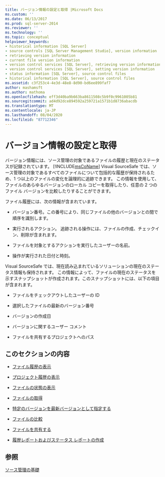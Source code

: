 ```yaml
---
title: バージョン情報の設定と取得 |Microsoft Docs
ms.custom: ''
ms.date: 06/13/2017
ms.prod: sql-server-2014
ms.reviewer: ''
ms.technology: ''
ms.topic: conceptual
helpviewer_keywords:
- historical information [SQL Server]
- source controls [SQL Server Management Studio], version information
- retrieving version information
- current file version information
- version control services [SQL Server], retrieving version information
- version control services [SQL Server], setting version information
- status information [SQL Server], source control files
- historical information [SQL Server], source control files
ms.assetid: c3f253c4-4e3d-48e8-8d90-bd6ee899faf7
author: mashamsft
ms.author: mathoma
ms.openlocfilehash: eff3d40ba9b663ba8611508c5b9f0c9961005b81
ms.sourcegitcommit: ad4d92dce894592a259721a1571b1d8736abacdb
ms.translationtype: MT
ms.contentlocale: ja-JP
ms.lasthandoff: 08/04/2020
ms.locfileid: "87712346"
---
```

# <a name="set-and-retrieve-version-information"></a>バージョン情報の設定と取得
  バージョン情報には、ソース管理の対象であるファイルの履歴と現在のステータスが記録されています。 [!INCLUDE[msCoName](../includes/msconame-md.md)] Visual SourceSafe では、ソース管理の対象であるすべてのファイルについて包括的な履歴が保持されるため、1 つ以上のファイルの変化を論理的に追跡できます。 この情報を使用して、ファイルのあらゆるバージョンのローカル コピーを取得したり、任意の 2 つのファイル バージョンを比較したりすることができます。  
  
 ファイル履歴には、次の情報が含まれています。  
  
-   バージョン番号。この番号により、同じファイルの他のバージョンとの間で順序を識別します。  
  
-   実行されるアクション。 追跡される操作には、ファイルの作成、チェックイン、削除が含まれます。  
  
-   ファイルを対象とするアクションを実行したユーザーの名前。  
  
-   操作が実行された日付と時刻。  
  
 Visual SourceSafe では、現在読み込まれているソリューションの現在のステータス情報も保持されます。 この情報によって、ファイルの現在のステータスを示すスナップショットが作成されます。このスナップショットには、以下の項目が含まれます。  
  
-   ファイルをチェックアウトしたユーザーの ID  
  
-   選択したファイルの最新のバージョン番号  
  
-   バージョンの作成日  
  
-   バージョンに関するユーザー コメント  
  
-   ファイルを共有するプロジェクトへのパス  
  
## <a name="in-this-section"></a>このセクションの内容  
  
-   [ファイル履歴の表示](../../2014/database-engine/view-file-history.md)  
  
-   [プロジェクト履歴の表示](../../2014/database-engine/view-project-history.md)  
  
-   [ファイルの状態の表示](../../2014/database-engine/view-file-status.md)  
  
-   [ファイルの取得](../../2014/database-engine/retrieve-files.md)  
  
-   [特定のバージョンを最新バージョンとして指定する](../../2014/database-engine/specify-a-version-as-the-latest-version.md)  
  
-   [ファイルの比較](../../2014/database-engine/compare-files.md)  
  
-   [ファイルを共有する](../../2014/database-engine/share-files.md)  
  
-   [履歴レポートおよびステータス レポートの作成](../../2014/database-engine/create-history-and-status-reports.md)  
  
## <a name="see-also"></a>参照  
 [ソース管理の基礎](../../2014/database-engine/source-control-basics.md)  
  
  
